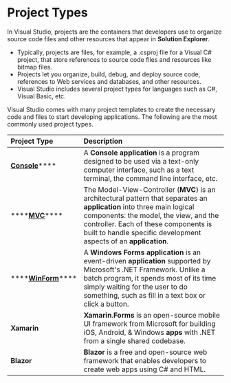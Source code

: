 # Project Types

In Visual Studio, projects are the containers that developers use to organize source code files and other resources that appear in **Solution Explorer**. 

* Typically, projects are files, for example, a .csproj file for a Visual C\# project, that store references to source code files and resources like bitmap files. 
* Projects let you organize, build, debug, and deploy source code, references to Web services and databases, and other resources. 
* Visual Studio includes several project types for languages such as C\#, Visual Basic, etc.

Visual Studio comes with many project templates to create the necessary code and files to start developing applications. The following are the most commonly used project types.

| Project Type | Description |
| :--- | :--- |
| [**Console**](console.md)\*\*\*\* | A **Console application** is a program designed to be used via a text-only computer interface, such as a text terminal, the command line interface, etc. |
| \*\*\*\*[**MVC**](mvc.md)\*\*\*\* | The Model-View-Controller \(**MVC**\) is an architectural pattern that separates an **application** into three main logical components: the model, the view, and the controller. Each of these components is built to handle specific development aspects of an **application**. |
| \*\*\*\*[**WinForm**](winform.md)\*\*\*\* | A **Windows Forms application** is an event-driven **application** supported by Microsoft's .NET Framework. Unlike a batch program, it spends most of its time simply waiting for the user to do something, such as fill in a text box or click a button. |
| **Xamarin** | **Xamarin**.**Forms** is an open-source mobile UI framework from Microsoft for building iOS, Android, & Windows **apps** with .NET from a single shared codebase. |
| **Blazor** | **Blazor** is a free and open-source web framework that enables developers to create web apps using C\# and HTML. |

